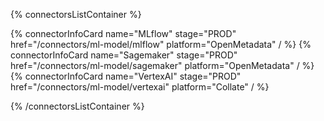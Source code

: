 {% connectorsListContainer %}

{% connectorInfoCard name="MLflow" stage="PROD" href="/connectors/ml-model/mlflow" platform="OpenMetadata" / %}
{% connectorInfoCard name="Sagemaker" stage="PROD" href="/connectors/ml-model/sagemaker" platform="OpenMetadata" / %}
{% connectorInfoCard name="VertexAI" stage="PROD" href="/connectors/ml-model/vertexai" platform="Collate" / %}

{% /connectorsListContainer %}
